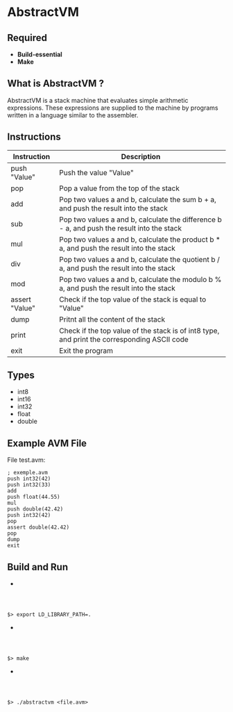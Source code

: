 # AbstractVM
## Required
- **Build-essential**
- **Make**

## What is AbstractVM ?

AbstractVM is a stack machine that evaluates simple arithmetic expressions. These expressions are supplied to the machine by programs written in a language similar to the assembler.

## Instructions

| Instruction          |  Description                                                                                             |
| -------------------- | -------------------------------------------------------------------------------------------------------- |
| push "Value"         | Push the value "Value"                                                                                   |
| pop                  | Pop a value from the top of the stack                                                                    |
| add                  | Pop two values a and b, calculate the sum b + a, and push the result into the stack                      |
| sub                  | Pop two values a and b, calculate the difference b - a, and push the result into the stack               |
| mul                  | Pop two values a and b, calculate the product b * a, and push the result into the stack                  |
| div                  | Pop two values a and b, calculate the quotient b / a, and push the result into the stack                 |
| mod                  | Pop two values a and b, calculate the modulo b % a, and push the result into the stack                   |
| assert "Value"       | Check if the top value of the stack is equal to "Value"                                                  |
| dump                 | Pritnt all the content of the stack                                                                      |
| print                | Check if the top value of the stack is of int8 type, and print the corresponding ASCII code              |
| exit                 | Exit the program                                                                                         |

## Types
- int8
- int16
- int32
- float
- double

## Example AVM File
File test.avm:
```
; exemple.avm
push int32(42)
push int32(33)
add
push float(44.55)
mul
push double(42.42)
push int32(42)
pop
assert double(42.42)
pop
dump
exit
```

## Build and Run
- <code>
$> export LD_LIBRARY_PATH=.
</code>
- <code>
$> make
</code>
- <code>
$> ./abstractvm \<file.avm\>
</code>
